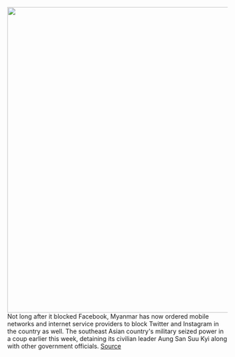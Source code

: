 <img src='https://cdn.vox-cdn.com/thumbor/FrDiVy1qqRM37qGWChO3UQqf32E=/0x0:2998x2000/1200x800/filters:focal(1260x761:1738x1239)/cdn.vox-cdn.com/uploads/chorus_image/image/68779777/1300658954.0.jpg' width='700px' /><br/>
Not long after it blocked Facebook, Myanmar has now ordered mobile networks and internet service providers to block Twitter and Instagram in the country as well. The southeast Asian country's military seized power in a coup earlier this week, detaining its civilian leader Aung San Suu Kyi along with other government officials.
<a href='https://www.theverge.com/2021/2/6/22269831/myanmar-orders-block-twitter-facebook-instagram-military-coup'> Source <a/>
